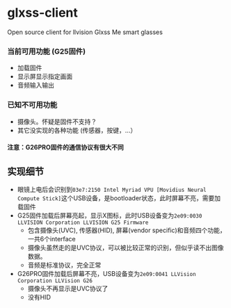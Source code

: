 # glxss-client
Open source client for llvision Glxss Me smart glasses


### 当前可用功能 (G25固件)

- 加载固件
- 显示屏显示指定画面
- 音频输入输出

### 已知不可用功能

- 摄像头。怀疑是固件不支持？
- 其它没实现的各种功能 (传感器，按键，...）

#### 注意：G26PRO固件的通信协议有很大不同


## 实现细节

- 眼镜上电后会识别到`03e7:2150 Intel Myriad VPU [Movidius Neural Compute Stick]`这个USB设备，是bootloader状态，此时屏幕不亮，需要加载固件
- G25固件加载后屏幕亮起，显示X图标，此时USB设备变为`2e09:0030 LLVISION Corporation LLVISION G25 Firmware`
  - 包含摄像头(UVC), 传感器(HID), 屏幕(vendor specific)和音频四个功能，一共6个interface
  - 摄像头虽然走的是UVC协议，可以被比较正常的识别，但似乎读不出图像数据。
  - 音频是标准协议，完全正常
- G26PRO固件加载后屏幕不亮，USB设备变为`2e09:0041 LLVision Corporation LLVision G26`
  - 摄像头不再显示是UVC协议了
  - 没有HID
